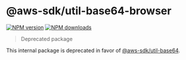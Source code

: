 # @aws-sdk/util-base64-browser

[![NPM version](https://img.shields.io/npm/v/@aws-sdk/util-base64-browser/latest.svg)](https://www.npmjs.com/package/@aws-sdk/util-base64-browser)
[![NPM downloads](https://img.shields.io/npm/dm/@aws-sdk/util-base64-browser.svg)](https://www.npmjs.com/package/@aws-sdk/util-base64-browser)

> Deprecated package

This internal package is deprecated in favor of [@aws-sdk/util-base64](https://www.npmjs.com/package/@aws-sdk/util-base64).

